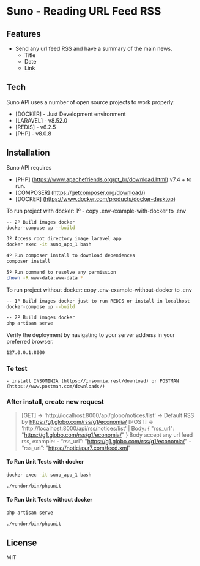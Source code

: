 # Suno - Reading URL Feed RSS 

## Features
- Send any url feed RSS and have a summary of the main news.
    - Title
    - Date
    - Link

## Tech

Suno API uses a number of open source projects to work properly:

- [DOCKER] - Just Development environment
- [LARAVEL] - v8.52.0
- [REDIS] - v6.2.5
- [PHP] - v8.0.8

## Installation

Suno API requires 
- [PHP] (https://www.apachefriends.org/pt_br/download.html) v7.4 + to run.
- [COMPOSER] (https://getcomposer.org/download/)
- [DOCKER] (https://www.docker.com/products/docker-desktop)

To run project with docker:
1º - copy .env-example-with-docker to .env
```sh
-- 2º Build images docker
docker-compose up --build 
```
```sh
3º Access root directory image laravel app
docker exec -it suno_app_1 bash
```
```sh
4º Run composer install to download dependences
composer install
```
```sh
5º Run command to resolve any permission
chown -R www-data:www-data *
```

To run project without docker:
copy .env-example-without-docker to .env
```sh
-- 1º Build images docker just to run REDIS or install in localhost
docker-compose up --build 
```
```sh
-- 2º Build images docker
php artisan serve 
```

Verify the deployment by navigating to your server address in
your preferred browser.
```sh
127.0.0.1:8000
```

### To test 
    - install INSOMINIA (https://insomnia.rest/download) or POSTMAN (https://www.postman.com/downloads/)

### After install, create new request
  > [GET] -> 'http://localhost:8000/api/globo/notices/list' ->  Default RSS by https://g1.globo.com/rss/g1/economia/
  > [POST] -> 'http://localhost:8000/api/rss/notices/list' | Body: { "rss_url": "https://g1.globo.com/rss/g1/economia/" }
  Body accept any url feed rss, example:
    - “rss_url”: "https://g1.globo.com/rss/g1/economia/"
    - “rss_url”: "https://noticias.r7.com/feed.xml"


#### To Run Unit Tests with docker
```sh
docker exec -it suno_app_1 bash
```
```sh
./vendor/bin/phpunit
```

#### To Run Unit Tests without docker
```sh
php artisan serve
```
```sh
./vendor/bin/phpunit
```

## License
MIT